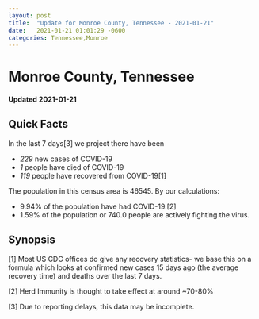 ```yaml
---
layout: post
title:  "Update for Monroe County, Tennessee - 2021-01-21"
date:   2021-01-21 01:01:29 -0600
categories: Tennessee,Monroe
---
```


# Monroe County, Tennessee
#### Updated 2021-01-21

## Quick Facts

In the last 7 days[3] we project there have been
- *229* new cases of COVID-19
- *1* people have died of COVID-19
- *119* people have recovered from COVID-19[1]

The population in this census area is 46545. By our calculations:
- 9.94% of the population have had COVID-19.[2]
- 1.59% of the population or 740.0 people are actively fighting the virus.

## Synopsis




[1] Most US CDC offices do give any recovery statistics- we base this on a formula which looks at confirmed new cases
15 days ago (the average recovery time) and deaths over the last 7 days.

[2] Herd Immunity is thought to take effect at around ~70-80%

[3] Due to reporting delays, this data may be incomplete.
 
    